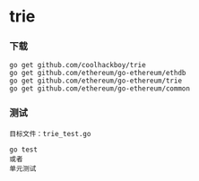 # trie

### 下载

```
go get github.com/coolhackboy/trie
go get github.com/ethereum/go-ethereum/ethdb
go get github.com/ethereum/go-ethereum/trie
go get github.com/ethereum/go-ethereum/common

```



### 测试

```
目标文件：trie_test.go

go test
或者
单元测试
```

